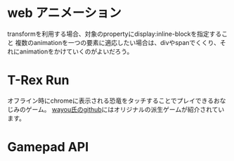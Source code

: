 # web アニメーション
transformを利用する場合、対象のpropertyにdisplay:inline-blockを指定すること
複数のanimationを一つの要素に適応したい場合は、divやspanでくくり、それにanimationをかけていくのがよいだろう。


# T-Rex Run
オフライン時にchromeに表示される恐竜をタッチすることでプレイできるおなじみのゲーム。
[wayou氏のgithub](https://github.com/wayou/t-rex-runner)にはオリジナルの派生ゲームが紹介されています。

# Gamepad API
